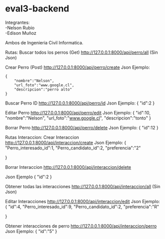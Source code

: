 # eval3-backend

Integrantes:</br>
-Nelson Rubio</br>
-Edison Muñoz </br>

Ambos de Ingenieria Civil Informatica.


Rutas:
Buscar todos los perros (Get)
http://127.0.0.1:8000/api/perro/all
(Sin Json)

Crear Perro (Post)
http://127.0.0.1:8000/api/perro/create
Json Ejemplo:
```
{
	"nombre":"Nelson",
	"url_foto":"www.google.cl",
	"descripcion":"perro alto"
}
```


Buscar Perro ID
http://127.0.0.1:8000/api/perro/id
Json Ejemplo:
{
	"id":2
}

Editar Perro 
http://127.0.0.1:8000/api/perro/edit
Json Ejemplo:
{
	"id":10,
	"nombre":"Nelson",
	"url_foto":"www.google.cl",
	"descripcion":"tonto"
}

Borrar Perro
http://127.0.0.1:8000/api/perro/delete
Json Ejemplo:
{
	"id":12
}


Rutas Interaccion:
Crear Interaccion
http://127.0.0.1:8000/api/interaccion/create
Json Ejemplo:
{
	"Perro_interesado_id":1,
	"Perro_candidato_id":2,
	"preferencia":"2"
	
}

Borrar Interaccion
http://127.0.0.1:8000/api/interaccion/delete

Json Ejemplo
{
	"id":2
}

Obtener todas las interacciones
http://127.0.0.1:8000/api/interaccion/all
(Sin Json)


Editar Interacciones
http://127.0.0.1:8000/api/interaccion/edit
Json Ejemplo:
{
	"id":4,
	"Perro_interesado_id":9,
	"Perro_candidato_id":2,
	"preferencia":"R"
	
}

Obtener interacciones de perro
http://127.0.0.1:8000/api/interaccion/perro
Json Ejemplo:
{
	"id":"5"
}



